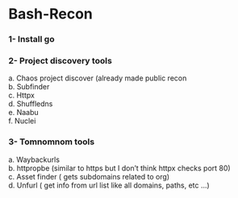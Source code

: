 # Bash-Recon
### 1-	Install go <br>
### 2-	Project discovery tools<br>
 a.	Chaos project discover (already made public recon<br>
 b.	Subfinder<br>
 c.	Httpx<br>
 d.	Shuffledns<br>
 e.	Naabu<br>
 f.	Nuclei<br>
### 3-	Tomnomnom tools<br>
 a.	Waybackurls<br>
 b.	httpropbe (similar to https but I don’t think httpx checks port 80)<br>
 c.	Asset finder ( gets subdomains related to org)<br>
 d.	Unfurl ( get info from url list like all domains, paths, etc …)<br>

